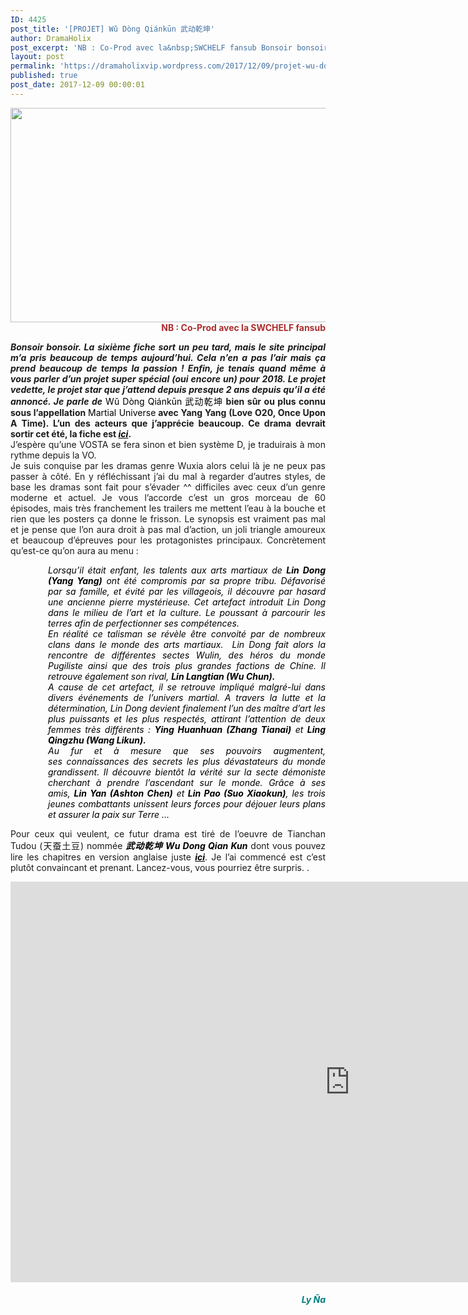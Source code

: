 ```yaml
---
ID: 4425
post_title: '[PROJET] Wǔ Dòng Qiánkūn 武动乾坤'
author: DramaHolix
post_excerpt: 'NB : Co-Prod avec la&nbsp;SWCHELF fansub Bonsoir bonsoir. La sixi&egrave;me fiche sort un peu tard, mais le site principal m&rsquo;a pris beaucoup de temps aujourd&rsquo;hui. Cela n&rsquo;en a pas l&rsquo;air mais &ccedil;a prend beaucoup de temps la passion ! Enfin, je tenais quand m&ecirc;me &agrave; vous parler d&rsquo;un projet super sp&eacute;cial (oui encore un) pour&hellip; <a href="https://dramaholixvip.wordpress.com/2017/12/09/projet-wu-dong-qiankun-%E6%AD%A6%E5%8A%A8%E4%B9%BE%E5%9D%A4/">Lire la suite <span>[PROJET] W&#468; D&ograve;ng Qi&aacute;nk&#363;n&nbsp;&#27494;&#21160;&#20094;&#22372;</span></a>'
layout: post
permalink: 'https://dramaholixvip.wordpress.com/2017/12/09/projet-wu-dong-qiankun-%E6%AD%A6%E5%8A%A8%E4%B9%BE%E5%9D%A4/'
published: true
post_date: 2017-12-09 00:00:01
---
```

<p style="text-align:right;"><span style="color:#ad2d2d;"><strong><img data-attachment-id="2328" data-permalink="https://dramaholixvip.wordpress.com/2017/12/09/projet-wu-dong-qiankun-%e6%ad%a6%e5%8a%a8%e4%b9%be%e5%9d%a4/martial-universe-wall-18/" data-orig-file="https://dramaholixvip.files.wordpress.com/2018/01/martial-universe-wall-18.jpg?w=800&#038;h=343" data-orig-size="640,274" data-comments-opened="1" data-image-meta="{&quot;aperture&quot;:&quot;0&quot;,&quot;credit&quot;:&quot;&quot;,&quot;camera&quot;:&quot;&quot;,&quot;caption&quot;:&quot;&quot;,&quot;created_timestamp&quot;:&quot;0&quot;,&quot;copyright&quot;:&quot;&quot;,&quot;focal_length&quot;:&quot;0&quot;,&quot;iso&quot;:&quot;0&quot;,&quot;shutter_speed&quot;:&quot;0&quot;,&quot;title&quot;:&quot;&quot;,&quot;orientation&quot;:&quot;0&quot;}" data-image-title="Martial Universe &#8211; wall 18" data-image-description="" data-medium-file="https://dramaholixvip.files.wordpress.com/2018/01/martial-universe-wall-18.jpg?w=800&#038;h=343?w=300" data-large-file="https://dramaholixvip.files.wordpress.com/2018/01/martial-universe-wall-18.jpg?w=800&#038;h=343?w=640" class="aligncenter wp-image-2328" src="https://dramaholixvip.files.wordpress.com/2018/01/martial-universe-wall-18.jpg?w=800&#038;h=343" alt="" width="800" height="343" srcset="https://dramaholixvip.files.wordpress.com/2018/01/martial-universe-wall-18.jpg 640w, https://dramaholixvip.files.wordpress.com/2018/01/martial-universe-wall-18.jpg?w=150&amp;h=64 150w, https://dramaholixvip.files.wordpress.com/2018/01/martial-universe-wall-18.jpg?w=300&amp;h=128 300w" sizes="(max-width: 800px) 100vw, 800px" />NB : Co-Prod avec la SWCHELF fansub</strong></span></p>
<p style="text-align:justify;"><em style="font-weight:bold;">Bonsoir bonsoir. La sixième fiche sort un peu tard, mais le site principal m&rsquo;a pris beaucoup de temps aujourd&rsquo;hui. Cela n&rsquo;en a pas l&rsquo;air mais ça prend beaucoup de temps la passion ! Enfin, je tenais quand même à vous parler d&rsquo;un projet super spécial (oui encore un) pour 2018. Le projet vedette, le projet star que j&rsquo;attend depuis presque 2 ans depuis qu&rsquo;il a été annoncé. Je parle de</em> <span style="color:#000000;">Wǔ Dòng Qiánkūn 武动乾坤</span><b> bien sûr ou plus connu sous l&rsquo;appellation </b><span style="color:#000000;">Martial Universe</span><b> avec Yang Yang (Love O20, Once Upon A Time). L&rsquo;un des acteurs que j&rsquo;apprécie beaucoup. Ce drama devrait sortir cet été, la fiche est</b><em style="font-weight:bold;"><span style="color:#000000;"> <a style="color:#000000;" href="https://dramaholixvip.wordpress.com/wu-dong-qiankun-%E6%AD%A6%E5%8A%A8%E4%B9%BE%E5%9D%A4/">ici</a></span></em><b>.</b><br />
J&rsquo;espère qu&rsquo;une VOSTA se fera sinon et bien système D, je traduirais à mon rythme depuis la VO.<br />
Je suis conquise par les dramas genre Wuxia alors celui là je ne peux pas passer à côté. En y réfléchissant j&rsquo;ai du mal à regarder d&rsquo;autres styles, de base les dramas sont fait pour s&rsquo;évader ^^ difficiles avec ceux d&rsquo;un genre moderne et actuel. Je vous l&rsquo;accorde c&rsquo;est un gros morceau de 60 épisodes, mais très franchement les trailers me mettent l&rsquo;eau à la bouche et rien que les posters ça donne le frisson. Le synopsis est vraiment pas mal et je pense que l&rsquo;on aura droit à pas mal d&rsquo;action, un joli triangle amoureux et beaucoup d&rsquo;épreuves pour les protagonistes principaux. Concrètement qu&rsquo;est-ce qu&rsquo;on aura au menu :</p>
<p style="text-align:justify;padding-left:60px;"><span style="color:#000000;"><em>Lorsqu&rsquo;il était enfant, les talents aux arts martiaux de <strong>Lin Dong (Yang Yang)</strong> ont été compromis par sa propre tribu. Défavorisé par sa famille, et évité par les villageois, il découvre par hasard une ancienne pierre mystérieuse. Cet artefact introduit Lin Dong dans le milieu de l&rsquo;art et la culture. Le poussant à parcourir les terres afin de perfectionner ses compétences.<br />
En réalité ce talisman se révèle être convoité par de nombreux clans dans le monde des arts martiaux.  Lin Dong fait alors la rencontre de différentes sectes Wulin, des héros du monde Pugiliste ainsi que des trois plus grandes factions de Chine. Il retrouve également son rival, <strong>Lin Langtian (Wu Chun).<br />
</strong>A cause de cet artefact, il se retrouve impliqué malgré-lui dans divers événements <span class="read-more-hidden">de l&rsquo;univers martial. A travers la lutte et la détermination, Lin Dong devient finalement l&rsquo;un des maître d&rsquo;art les plus puissants et les plus respectés, attirant l&rsquo;attention de deux femmes très différents : <strong>Ying Huanhuan (Zhang Tianai)</strong> et <strong>Ling Qingzhu (Wang Likun).<br />
</strong></span>Au fur et à mesure que ses pouvoirs augmentent, ses connaissances des secrets les plus dévastateurs du monde grandissent. Il découvre bientôt la vérité sur la secte démoniste cherchant à prendre l&rsquo;ascendant sur le monde. Grâce à ses amis, <strong>Lin Yan (Ashton Chen)</strong> et<strong> Lin Pao (Suo Xiaokun)</strong>, les trois jeunes combattants unissent leurs forces pour déjouer leurs plans et assurer la paix sur Terre &#8230;</em></span></p>
<p style="text-align:justify;">Pour ceux qui veulent, ce futur drama est tiré de l&rsquo;oeuvre de Tianchan Tudou (天蚕土豆) nommée <span style="color:#000000;"><em><strong>武动乾坤 Wu Dong Qian Kun</strong></em></span> dont vous pouvez lire les chapitres en version anglaise juste <span style="color:#000000;"><em><strong><a style="color:#000000;" href="https://www.novelupdates.com/series/wu-dong-qian-kun/">ici</a></strong></em></span>. Je l&rsquo;ai commencé est c&rsquo;est plutôt convaincant et prenant. Lancez-vous, vous pourriez être surpris. .</p>
<div class="jetpack-video-wrapper"><iframe class='youtube-player' type='text/html' width='1086' height='641' src='https://www.youtube.com/embed/st6xVqSZPeg?version=3&#038;rel=1&%23038;fs=1&%23038;autohide=2&%23038;showsearch=0&%23038;showinfo=1&%23038;iv_load_policy=1&%23038;wmode=transparent' allowfullscreen='true' style='border:0;'></iframe></div>
<h6 style="text-align:right;"><span style="color:#008080;"><strong><em>Ly Ña</em></strong></span></h6>